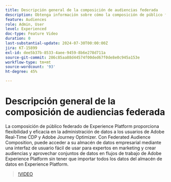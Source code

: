 ```yaml
---
title: Descripción general de la composición de audiencias federada
description: Obtenga información sobre cómo la composición de público federado de Experience Platform proporciona flexibilidad y eficacia en la administración de datos a los usuarios de Adobe Real-Time CDP y Adobe Journey Optimizer.
feature: Audiences
role: Admin, User
level: Experienced
doc-type: Feature Video
duration: 0
last-substantial-update: 2024-07-30T00:00:00Z
jira: KT-15899
exl-id: dee5b37b-8533-4aee-9459-8b6e278d711a
source-git-commit: 286c85aa88d44574f00ded67f0de8e0c945a153e
workflow-type: tm+mt
source-wordcount: '93'
ht-degree: 45%

---
```


# Descripción general de la composición de audiencias federada

La composición de público federado de Experience Platform proporciona flexibilidad y eficacia en la administración de datos a los usuarios de Adobe Real-Time CDP y Adobe Journey Optimizer. Con Federated Audience Composition, puede acceder a su almacén de datos empresarial mediante una interfaz de usuario fácil de usar para expertos en marketing y crear audiencias y aprovechar conjuntos de datos en flujos de trabajo de Adobe Experience Platform sin tener que importar todos los datos del almacén de datos en Experience Platform.

>[!VIDEO](https://video.tv.adobe.com/v/3432261/?learn=on&enablevpops)

